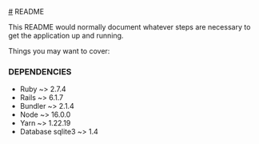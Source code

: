 [#](#) README

This README would normally document whatever steps are necessary to get the
application up and running.

Things you may want to cover:

### DEPENDENCIES
* Ruby ~> 2.7.4
* Rails ~> 6.1.7
* Bundler ~> 2.1.4 
* Node ~> 16.0.0
* Yarn ~> 1.22.19
* Database sqlite3 ~> 1.4
